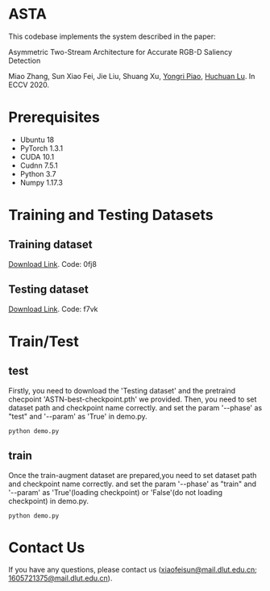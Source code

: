 # ASTA
This codebase implements the system described in the paper:

Asymmetric Two-Stream Architecture for Accurate RGB-D Saliency Detection

Miao Zhang, Sun Xiao Fei, Jie Liu, Shuang Xu, [Yongri Piao](http://ice.dlut.edu.cn/yrpiao/), [Huchuan Lu](http://ice.dlut.edu.cn/lu/publications.html).
In ECCV 2020.

# Prerequisites
+ Ubuntu 18
+ PyTorch 1.3.1
+ CUDA 10.1
+ Cudnn 7.5.1
+ Python 3.7
+ Numpy 1.17.3

# Training and Testing Datasets

## Training dataset
[Download Link](). Code: 0fj8

## Testing dataset
[Download Link](). Code: f7vk

# Train/Test
## test
Firstly, you need to download the 'Testing dataset' and the pretraind checpoint 'ASTN-best-checkpoint.pth' we provided. Then, you need to set dataset path and checkpoint name correctly. and set the param '--phase' as "test" and '--param' as 'True' in demo.py. 
```shell
python demo.py
```
## train
Once the train-augment dataset are prepared,you need to set dataset path and checkpoint name correctly. and set the param '--phase' as "train" and '--param' as 'True'(loading checkpoint) or 'False'(do not loading checkpoint) in demo.py. 

```shell
python demo.py
```

# Contact Us
If you have any questions, please contact us (xiaofeisun@mail.dlut.edu.cn; 1605721375@mail.dlut.edu.cn).


